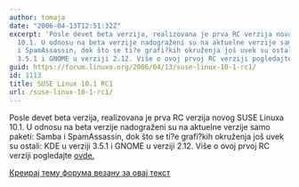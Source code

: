 ```yaml
---
author: tomaja
date: "2006-04-13T12:51:32Z"
excerpt: 'Posle devet beta verzija, realizovana je prva RC verzija novog SUSE Linuxa
  10.1. U odnosu na beta verzije nadograženi su na aktuelne verzije samo paketi: Samba
  i SpamAssassin, dok što se ti?e grafi?kih okruženja još uvek su ostali: KDE u verziji
  3.5.1 i GNOME u verziji 2.12. Više o ovoj prvoj RC verziji pogledajte <a href="http://lists.opensuse.org/archive/opensuse-announce/2006-Apr/0002.html">ovde.</a> '
guid: https://forum.linuxo.org/2006/04/13/suse-linux-10-1-rc1/
id: 1113
title: SUSE Linux 10.1 RC1
url: /suse-linux-10-1-rc1/
---
```

Posle devet beta verzija, realizovana je prva RC verzija novog SUSE Linuxa 10.1. U odnosu na beta verzije nadograženi su na aktuelne verzije samo paketi: Samba i SpamAssassin, dok što se ti?e grafi?kih okruženja još uvek su ostali: KDE u verziji 3.5.1 i GNOME u verziji 2.12. Više o ovoj prvoj RC verziji pogledajte [ovde.](http://lists.opensuse.org/archive/opensuse-announce/2006-Apr/0002.html) <!--break-->

[Креирај тему форума везану за овај текст](https://linuxo.org/nova-tema-na-forumu/?se_pid=1113)
